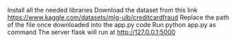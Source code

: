 Install all the needed libraries
Download the dataset from this link https://www.kaggle.com/datasets/mlg-ulb/creditcardfraud
Replace the path of the file once downloaded into the app.py code
Run python app.py as command
The server flask will run at http://127.0.0.1:5000
